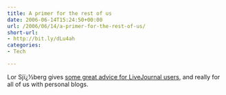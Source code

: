 ```yaml
---
title: A primer for the rest of us
date: 2006-06-14T15:24:50+00:00
url: /2006/06/14/a-primer-for-the-rest-of-us/
short-url:
- http://bit.ly/dLu4ah
categories:
- Tech

---
```

<div class='microid-mailto+http:sha1:63fe78bf5ac6098aab80e13f57bca31d4ff14bf2'>

Lor Sjï¿½berg gives [some great advice for LiveJournal users](http://www.wired.com/news/columns/0,71142-0.html?tw=wn_index_2), and really for all of us with personal blogs.


